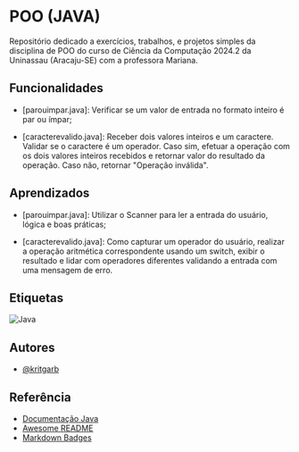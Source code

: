 
# POO (JAVA)

Repositório dedicado a exercícios, trabalhos, e projetos simples da disciplina de POO do curso de Ciência da Computação 2024.2 da Uninassau (Aracaju-SE) com a professora Mariana.


## Funcionalidades

- [parouimpar.java]: Verificar se um valor de entrada no formato inteiro é par ou ímpar;

- [caracterevalido.java]: Receber dois valores inteiros e um caractere. Validar se o caractere é um operador. Caso sim, efetuar a operação com os dois valores inteiros recebidos e retornar valor do resultado da operação. Caso não, retornar "Operação inválida".



## Aprendizados

- [parouimpar.java]: Utilizar o Scanner para ler a entrada do usuário, lógica e boas práticas;

- [caracterevalido.java]: Como capturar um operador do usuário, realizar a operação aritmética correspondente usando um switch, exibir o resultado e lidar com operadores diferentes validando a entrada com uma mensagem de erro.



## Etiquetas
![Java](https://img.shields.io/badge/java-%23ED8B00.svg?style=for-the-badge&logo=openjdk&logoColor=white)




## Autores

- [@kritgarb](https://www.github.com/kritgarb)


## Referência

 - [Documentação Java](https://docs.oracle.com/en/java/)
 - [Awesome README](https://github.com/matiassingers/awesome-readme)
  - [Markdown Badges](https://github.com/matiassingers/awesome-readme)

